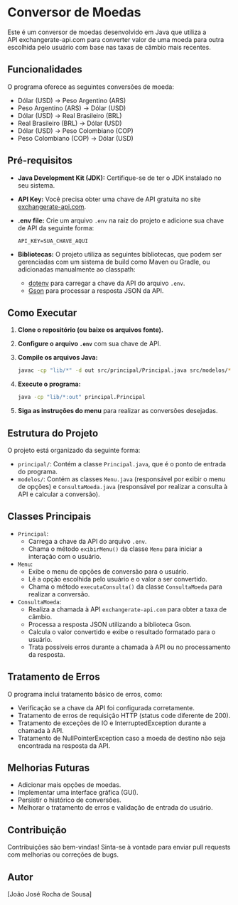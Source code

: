 # Conversor de Moedas

Este é um conversor de moedas desenvolvido em Java que utiliza a API exchangerate-api.com para converter valor de uma moeda para outra escolhida pelo usuário com base nas taxas de câmbio mais recentes.

## Funcionalidades

O programa oferece as seguintes conversões de moeda:

* Dólar (USD) → Peso Argentino (ARS)
* Peso Argentino (ARS) → Dólar (USD)
* Dólar (USD) → Real Brasileiro (BRL)
* Real Brasileiro (BRL) → Dólar (USD)
* Dólar (USD) → Peso Colombiano (COP)
* Peso Colombiano (COP) → Dólar (USD)

## Pré-requisitos

* **Java Development Kit (JDK):** Certifique-se de ter o JDK instalado no seu sistema.
* **API Key:** Você precisa obter uma chave de API gratuita no site [exchangerate-api.com](https://www.exchangerate-api.com).
* **.env file:** Crie um arquivo `.env` na raiz do projeto e adicione sua chave de API da seguinte forma:

    ```
    API_KEY=SUA_CHAVE_AQUI
    ```
* **Bibliotecas:** O projeto utiliza as seguintes bibliotecas, que podem ser gerenciadas com um sistema de build como Maven ou Gradle, ou adicionadas manualmente ao classpath:
    * [dotenv](https://github.com/cdimascio/java-dotenv) para carregar a chave da API do arquivo `.env`.
    * [Gson](https://github.com/google/gson) para processar a resposta JSON da API.

## Como Executar

1.  **Clone o repositório (ou baixe os arquivos fonte).**
2.  **Configure o arquivo `.env`** com sua chave de API.
3.  **Compile os arquivos Java:**

    ```bash
    javac -cp "lib/*" -d out src/principal/Principal.java src/modelos/*.java
    ```

4.  **Execute o programa:**

    ```bash
    java -cp "lib/*:out" principal.Principal
    ```

5.  **Siga as instruções do menu** para realizar as conversões desejadas.

## Estrutura do Projeto

O projeto está organizado da seguinte forma:

* `principal/`: Contém a classe `Principal.java`, que é o ponto de entrada do programa.
* `modelos/`: Contém as classes `Menu.java` (responsável por exibir o menu de opções) e `ConsultaMoeda.java` (responsável por realizar a consulta à API e calcular a conversão).

## Classes Principais

* `Principal`:
    * Carrega a chave da API do arquivo `.env`.
    * Chama o método `exibirMenu()` da classe `Menu` para iniciar a interação com o usuário.
* `Menu`:
    * Exibe o menu de opções de conversão para o usuário.
    * Lê a opção escolhida pelo usuário e o valor a ser convertido.
    * Chama o método `executaConsulta()` da classe `ConsultaMoeda` para realizar a conversão.
* `ConsultaMoeda`:
    * Realiza a chamada à API `exchangerate-api.com` para obter a taxa de câmbio.
    * Processa a resposta JSON utilizando a biblioteca Gson.
    * Calcula o valor convertido e exibe o resultado formatado para o usuário.
    * Trata possíveis erros durante a chamada à API ou no processamento da resposta.

## Tratamento de Erros

O programa inclui tratamento básico de erros, como:

* Verificação se a chave da API foi configurada corretamente.
* Tratamento de erros de requisição HTTP (status code diferente de 200).
* Tratamento de exceções de IO e InterruptedException durante a chamada à API.
* Tratamento de NullPointerException caso a moeda de destino não seja encontrada na resposta da API.

## Melhorias Futuras

* Adicionar mais opções de moedas.
* Implementar uma interface gráfica (GUI).
* Persistir o histórico de conversões.
* Melhorar o tratamento de erros e validação de entrada do usuário.


## Contribuição

Contribuições são bem-vindas! Sinta-se à vontade para enviar pull requests com melhorias ou correções de bugs.

## Autor

\[João José Rocha de Sousa]
